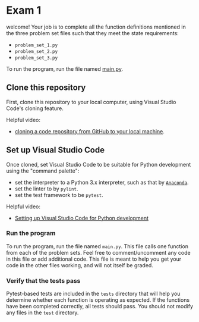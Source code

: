 # Exam 1

welcome! Your job is to complete all the function definitions mentioned in the three problem set files such that they meet the state requirements:

- `problem_set_1.py`
- `problem_set_2.py`
- `problem_set_3.py`

To run the program, run the file named [main.py](./main.py).

## Clone this repository

First, clone this repository to your local computer, using Visual Studio Code's cloning feature.

Helpful video:

- [cloning a code repository from GitHub to your local machine](https://www.youtube.com/watch?v=axcny0o1NYo).

## Set up Visual Studio Code

Once cloned, set Visual Studio Code to be suitable for Python development using the "command palette":

- set the interpreter to a Python 3.x interpreter, such as that by [`Anaconda`](https://www.anaconda.com/).
- set the linter to by `pylint`.
- set the test framework to be `pytest`.

Helpful video:

- [Setting up Visual Studio Code for Python development](https://www.youtube.com/watch?v=xsXMzyK1M4I)

### Run the program

To run the program, run the file named `main.py`. This file calls one function from each of the problem sets. Feel free to comment/uncomment any code in this file or add additional code. This file is meant to help you get your code in the other files working, and will not itself be graded.

### Verify that the tests pass

Pytest-based tests are included in the `tests` directory that will help you determine whether each function is operating as expected. If the functions have been completed correctly, all tests should pass. You should not modify any files in the `test` directory.
